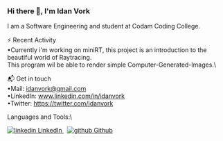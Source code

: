### Hi there 👋, I'm Idan Vork
I am a Software Engineering and student at Codam Coding College.


⚡ Recent Activity\
•Currently i'm working on miniRT, this project is an introduction to the beautiful world of Raytracing.\
 This program wil  be able to render simple Computer-Generated-Images.\

📬 Get in touch\
•Mail: idanvork@gmail.com\
•LinkedIn: www.linkedin.com/in/idanvork \
•Twitter: https://twitter.com/idanvork 

Languages and Tools:\
<p>
  <a href="https://www.linkedin.com/[removed]" rel="nofollow noreferrer">
    <img src="https://i.stack.imgur.com/gVE0j.png" alt="linkedin"> LinkedIn
  </a> &nbsp; 
  <a href="https://github.com/[removed]" rel="nofollow noreferrer">
    <img src="https://i.stack.imgur.com/tskMh.png" alt="github"> Github
  </a>
</p>
